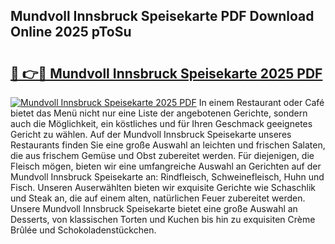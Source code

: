 ## Mundvoll Innsbruck Speisekarte PDF Download Online 2025 pToSu

# <h2><a href="http://gc8g5b.nevu.top/?p=Mundvoll+Innsbruck+Speisekarte">🔗 👉🔴 Mundvoll Innsbruck Speisekarte 2025 PDF</a></h2>

[![Mundvoll Innsbruck Speisekarte 2025 PDF](https://i.imgur.com/dBaPXMq.png)](http://gc8g5b.nevu.top/?p=Mundvoll+Innsbruck+Speisekarte)
In einem Restaurant oder Café bietet das Menü nicht nur eine Liste der angebotenen Gerichte, sondern auch die Möglichkeit, ein köstliches und für Ihren Geschmack geeignetes Gericht zu wählen. Auf der Mundvoll Innsbruck Speisekarte unseres Restaurants finden Sie eine große Auswahl an leichten und frischen Salaten, die aus frischem Gemüse und Obst zubereitet werden. Für diejenigen, die Fleisch mögen, bieten wir eine umfangreiche Auswahl an Gerichten auf der Mundvoll Innsbruck Speisekarte an: Rindfleisch, Schweinefleisch, Huhn und Fisch. Unseren Auserwählten bieten wir exquisite Gerichte wie Schaschlik und Steak an, die auf einem alten, natürlichen Feuer zubereitet werden. Unsere Mundvoll Innsbruck Speisekarte bietet eine große Auswahl an Desserts, von klassischen Torten und Kuchen bis hin zu exquisiten Crème Brûlée und Schokoladenstückchen.
